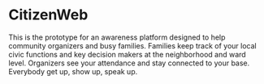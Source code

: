 # CitizenWeb
This is the prototype for an awareness platform designed to help community organizers and busy families.
Families keep track of your local civic functions and key decision makers at the neighborhood and ward level.
Organizers see your attendance and stay connected to your base.
Everybody get up, show up, speak up.

